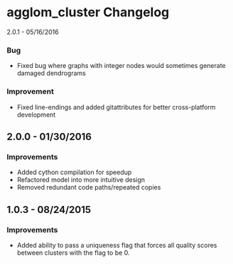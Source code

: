 agglom_cluster Changelog
=======================
2.0.1 - 05/16/2016
### Bug
- Fixed bug where graphs with integer nodes would sometimes generate damaged dendrograms

### Improvement
- Fixed line-endings and added gitattributes for better cross-platform development

2.0.0 - 01/30/2016
------------------
### Improvements
- Added cython compilation for speedup
- Refactored model into more intuitive design
- Removed redundant code paths/repeated copies

1.0.3 - 08/24/2015
------------------
### Improvements
- Added ability to pass a uniqueness flag that forces all quality scores between clusters with the
flag to be 0.
